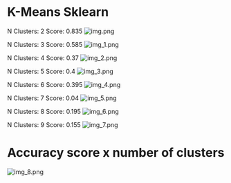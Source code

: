 # K-Means Sklearn
N Clusters:  2
Score:  0.835
![img.png](img.png)

N Clusters:  3
Score:  0.585
![img_1.png](img_1.png)

N Clusters:  4
Score:  0.37
![img_2.png](img_2.png)

N Clusters:  5
Score:  0.4
![img_3.png](img_3.png)

N Clusters:  6
Score:  0.395
![img_4.png](img_4.png)

N Clusters:  7
Score:  0.04
![img_5.png](img_5.png)

N Clusters:  8
Score:  0.195
![img_6.png](img_6.png)

N Clusters:  9
Score:  0.155
![img_7.png](img_7.png)

# Accuracy score x number of clusters
![img_8.png](img_8.png)





